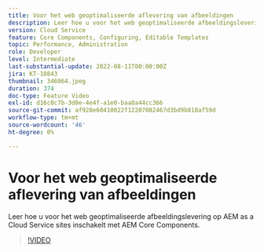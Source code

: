 ```yaml
---
title: Voor het web geoptimaliseerde aflevering van afbeeldingen
description: Leer hoe u voor het web geoptimaliseerde afbeeldingslevering op AEM as a Cloud Service sites inschakelt met AEM Core Components.
version: Cloud Service
feature: Core Components, Configuring, Editable Templates
topic: Performance, Administration
role: Developer
level: Intermediate
last-substantial-update: 2022-08-11T00:00:00Z
jira: KT-10843
thumbnail: 346064.jpeg
duration: 374
doc-type: Feature Video
exl-id: d16c0c7b-3d0e-4e4f-a1e0-baa8a44cc366
source-git-commit: af928e60410022f12207082467d3bd9b818af59d
workflow-type: tm+mt
source-wordcount: '46'
ht-degree: 0%

---
```


# Voor het web geoptimaliseerde aflevering van afbeeldingen

Leer hoe u voor het web geoptimaliseerde afbeeldingslevering op AEM as a Cloud Service sites inschakelt met AEM Core Components.

>[!VIDEO](https://video.tv.adobe.com/v/346064?quality=12&learn=on)
